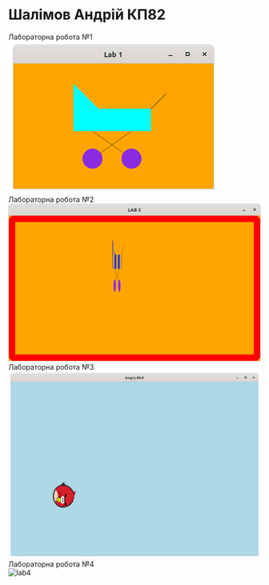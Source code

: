 #  Шалімов Андрій КП82
Лабораторна робота №1     
![lab1](https://raw.githubusercontent.com/mycodeiscat/graph_labs/master/lab1/lab1.png)      
Лабораторна робота №2       
![lab2](https://raw.githubusercontent.com/mycodeiscat/graph_labs/master/lab2/lab2.png)
Лабораторна робота №3   
![lab3](https://raw.githubusercontent.com/mycodeiscat/graph_labs/master/lab3_2/lab3.png)
Лабораторна робота №4   
![lab4](https://raw.githubusercontent.com/mycodeiscat/graph_labs/master/lab4/lab4.png)
